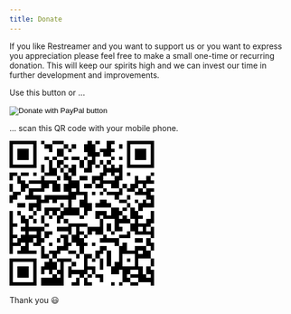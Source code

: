 ```yaml
---
title: Donate
---
```


If you like Restreamer and you want to support us or you want to express you appreciation please feel free to make a small one-time or recurring donation.
This will keep our spirits high and we can invest our time in further development and improvements.

Use this button or ...
<form action="https://www.paypal.com/cgi-bin/webscr" method="post" target="_top" style="background-color: inherit">
<input type="hidden" name="cmd" value="_s-xclick" />
<input type="hidden" name="hosted_button_id" value="SEL4LJ7KL5UN8" />
<input type="image" src="https://www.paypalobjects.com/en_US/CH/i/btn/btn_donateCC_LG.gif" border="0" name="submit" title="PayPal - The safer, easier way to pay online!" alt="Donate with PayPal button" />
<img alt="" border="0" src="https://www.paypal.com/en_CH/i/scr/pixel.gif" width="1" height="1" />
</form>

... scan this QR code with your mobile phone.

![QR Code](img/donate-qr-code.png)

Thank you 😃